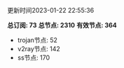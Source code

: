 更新时间2023-01-22 22:55:36

**总订阅: 73**
**总节点: 2310**
**有效节点: 364**
- trojan节点: 52
- v2ray节点: 142
- ss节点: 170
